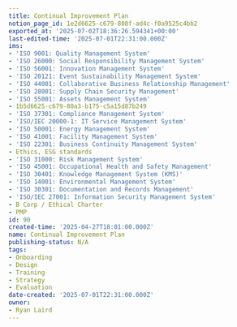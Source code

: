 ```yaml
---
title: Continual Improvement Plan
notion_page_id: 1e2d6625-c679-808f-ad4c-f0a9525c4bb2
exported_at: '2025-07-02T18:36:26.594341+00:00'
last-edited-time: '2025-07-01T22:31:00.000Z'
ims:
- 'ISO 9001: Quality Management System'
- 'ISO 26000: Social Responsibility Management System'
- 'ISO 56001: Innovation Management System'
- 'ISO 20121: Event Sustainability Management System'
- 'ISO 44001: Collaborative Business Relationship Management'
- 'ISO 28001: Supply Chain Security Management'
- 'ISO 55001: Assets Management System'
- 1b5d6625-c679-80a3-b175-c5a15d87b249
- 'ISO 37301: Compliance Management System'
- 'ISO/IEC 20000-1: IT Service Management System'
- 'ISO 50001: Energy Management System'
- 'ISO 41001: Facility Management System'
- 'ISO 22301: Business Continuity Management System'
- Ethics, ESG standards
- 'ISO 31000: Risk Management System'
- 'ISO 45001: Occupational Health and Safety Management'
- 'ISO 30401: Knowledge Management System (KMS)'
- 'ISO 14001: Environmental Management System'
- 'ISO 30301: Documentation and Records Management'
- 'ISO/IEC 27001: Information Security Management System'
- B Corp / Ethical Charter
- PMP
id: 90
created-time: '2025-04-27T18:01:00.000Z'
name: Continual Improvement Plan
publishing-status: N/A
tags:
- Onboarding
- Design
- Training
- Strategy
- Evaluation
date-created: '2025-07-01T22:31:00.000Z'
owner:
- Ryan Laird
---
```


